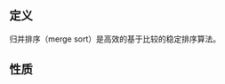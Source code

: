 
## 定义

归并排序（merge sort）是高效的基于比较的稳定排序算法。

## 性质


<!--stackedit_data:
eyJoaXN0b3J5IjpbLTk1ODQzNDU0OCwyMDQwMjk3NjIyXX0=
-->